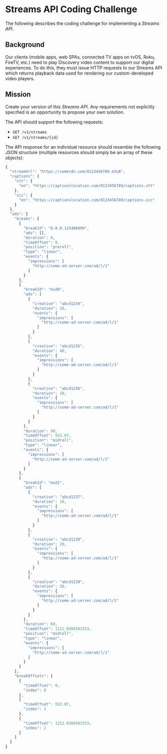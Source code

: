 # Streams API Coding Challenge
The following describes the coding challenge for implementing a *Streams API*.

## Background
Our clients (mobile apps, web SPAs, connected TV apps on tvOS, Roku, FireTV, etc.) need to play Discovery video content to support our digital experiences.  To do this, they must issue HTTP requests to our Streams API which returns playback data used for rendering our custom-developed video players.

## Mission
Create your version of this *Streams API*.  Any requirements not explicitly specified is an opportunity to propose your own solution.

The API should support the following requests:
- `GET /v1/streams`
- `GET /v1/streams/{id}`

The API response for an individual resource should resemble the following JSON structure (multiple resources should simply be an array of these objects):
```javascript
{
  "streamUrl": "https://somecdn.com/0123456789.m3u8",
  "captions": {
    "vtt": {
      "en": "https://captionslocation.com/0123456789/captions.vtt"
    },
    "scc": {
      "en": "https://captionslocation.com/0123456789/captions.scc"
    }
  },
  "ads": {
    "breaks": [
      {
        "breakId": "0.0.0.125406899",
        "ads": [],
        "duration": 0,
        "timeOffset": 0,
        "position": "preroll",
        "type": "linear",
        "events": {
          "impressions": [
            "http://some-ad-server.com/ad/l/1"
          ]
        }
      },
      {
        "breakId": "mid0",
        "ads": [
          {
            "creative": "abcd1234",
            "duration": 30,
            "events": {
              "impressions": [
                "http://some-ad-server.com/ad/l/1"
              ]
            }
          },
          {
            "creative": "abcd1235",
            "duration": 40,
            "events": {
              "impressions": [
                "http://some-ad-server.com/ad/l/1"
              ]
            }
          },
          {
            "creative": "abcd1236",
            "duration": 20,
            "events": {
              "impressions": [
                "http://some-ad-server.com/ad/l/1"
              ]
            }
          }
        ],
        "duration": 90,
        "timeOffset": 553.07,
        "position": "midroll",
        "type": "linear",
        "events": {
          "impressions": [
            "http://some-ad-server.com/ad/l/1"
          ]
        }
      },
      {
        "breakId": "mid1",
        "ads": [
          {
            "creative": "abcd1237",
            "duration": 10,
            "events": {
              "impressions": [
                "http://some-ad-server.com/ad/l/1"
              ]
            }
          },
          {
            "creative": "abcd1238",
            "duration": 20,
            "events": {
              "impressions": [
                "http://some-ad-server.com/ad/l/1"
              ]
            }
          },
          {
            "creative": "abcd1239",
            "duration": 30,
            "events": {
              "impressions": [
                "http://some-ad-server.com/ad/l/1"
              ]
            }
          }
        ],
        "duration": 60,
        "timeOffset": 1212.0304583333,
        "position": "midroll",
        "type": "linear",
        "events": {
          "impressions": [
            "http://some-ad-server.com/ad/l/1"
          ]
        }
      }
    ],
    "breakOffsets": [
      {
        "timeOffset": 0,
        "index": 0
      },
      {
        "timeOffset": 553.07,
        "index": 1
      },
      {
        "timeOffset": 1212.0304583333,
        "index": 2
      }
    ]
  }
}
```

